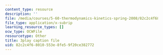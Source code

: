 ```yaml
---
content_type: resource
description: ''
file: /media/courses/5-60-thermodynamics-kinetics-spring-2008/82c2c4f68010553e8fe59f20ce382772_2QdI6_gEyx4.vtt
file_type: application/x-subrip
learning_resource_types: []
ocw_type: OCWFile
resourcetype: Other
title: 3play caption file
uid: 82c2c4f6-8010-553e-8fe5-9f20ce382772
---
```

